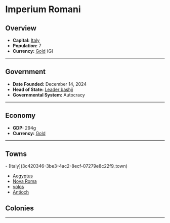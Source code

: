 <!--UNDEDITED FILE, remove this entire line if this file has been edited!-->
# <!--NAME-->Imperium Romani<!--NAME-->

## Overview

- **Capital:** <!--CAPITAL_LINK-->[Italy](3c420346-3be3-4ac2-8ecf-07279e8c22f9_town)<!--CAPITAL_LINK-->
- **Population:** <!--POPULATION-->7<!--POPULATION-->
- **Currency:** <!--CURRENCY_LINK-->[Gold](Gold_currency)<!--CURRENCY_LINK--> (<!--CURRENCY_ABV-->G<!--CURRENCY_ABV-->)

---

## Government

- **Date Founded:** <!--FOUNDED-->December 14, 2024<!--FOUNDED-->
- **Head of State:** <!--LEADER_TITLE_LINK-->[Leader bashjj](bashjj_user)<!--LEADER_TITLE_LINK-->
- **Governmental System:** <!--GOVERNMENT-->Autocracy<!--GOVERNMENT-->

---

## Economy

- **GDP:** <!--GDP-->294g<!--GDP-->
- **Currency:** <!--CURRENCY_LINK-->[Gold](Gold_currency)<!--CURRENCY_LINK-->

---

## Towns

<!--TOWNS-->- [Italy](3c420346-3be3-4ac2-8ecf-07279e8c22f9_town)
- [Aegyptus](44882a74-f932-47da-92ea-4593ea555fa2_town)
- [Nova Roma](e3e961a0-6841-424d-974f-8b04593b6c5a_town)
- [volos](817be540-9290-45ca-b9ee-5cf4a6eac93b_town)
- [Antioch](5fe11f8b-31dd-40a0-97f4-9ae78a5c1ccf_town)<!--TOWNS-->

## Colonies

<!--COLONIES--><!--COLONIES-->

---